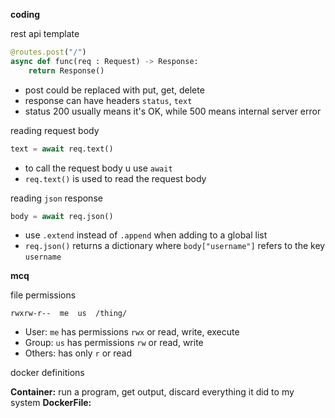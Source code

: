 
**coding**

rest api template
```Python
@routes.post("/") 
async def func(req : Request) -> Response:
	return Response()
```
- post could be replaced with put, get, delete
- response can have headers `status`, `text`
- status 200 usually means it's OK, while 500 means internal server error

reading request body
```Python
text = await req.text()
```
- to call the request body u use `await`
- `req.text()` is used to read the request body

reading `json` response
```Python
body = await req.json()
```
- use `.extend` instead of `.append` when adding to a global list
- `req.json()` returns a dictionary where `body["username"]` refers to the key `username`


**mcq**

file permissions
```
rwxrw-r--  me  us  /thing/
```
- User: `me` has permissions `rwx` or read, write, execute
- Group: `us` has permissions `rw` or read, write
- Others: has only `r` or read

docker definitions

**Container:** run a program, get output, discard everything it did to my system
**DockerFile:** 
